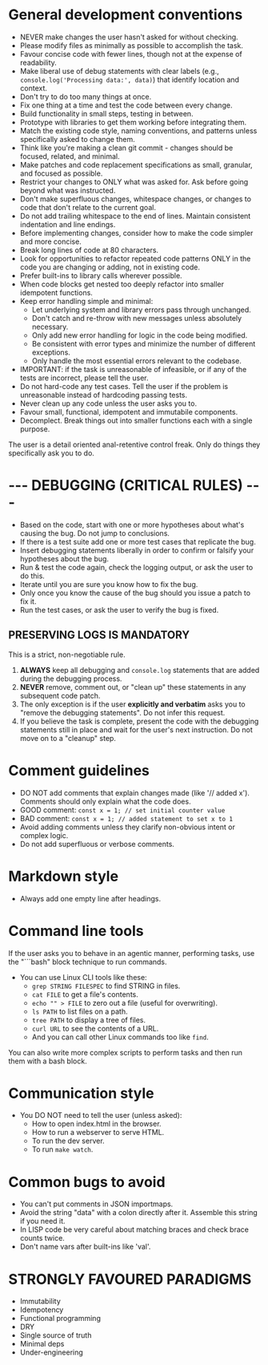 # General development conventions

- NEVER make changes the user hasn't asked for without checking.
- Please modify files as minimally as possible to accomplish the task.
- Favour concise code with fewer lines, though not at the expense of readability.
- Make liberal use of debug statements with clear labels (e.g., `console.log('Processing data:', data)`) that identify location and context.
- Don't try to do too many things at once.
- Fix one thing at a time and test the code between every change.
- Build functionality in small steps, testing in between.
- Prototype with libraries to get them working before integrating them.
- Match the existing code style, naming conventions, and patterns unless specifically asked to change them.
- Think like you're making a clean git commit - changes should be focused, related, and minimal.
- Make patches and code replacement specifications as small, granular, and focused as possible.
- Restrict your changes to ONLY what was asked for. Ask before going beyond what was instructed.
- Don't make superfluous changes, whitespace changes, or changes to code that don't relate to the current goal.
- Do not add trailing whitespace to the end of lines. Maintain consistent indentation and line endings.
- Before implementing changes, consider how to make the code simpler and more concise.
- Break long lines of code at 80 characters.
- Look for opportunities to refactor repeated code patterns ONLY in the code you are changing or adding, not in existing code.
- Prefer built-ins to library calls wherever possible.
- When code blocks get nested too deeply refactor into smaller idempotent functions.
- Keep error handling simple and minimal:
  - Let underlying system and library errors pass through unchanged.
  - Don't catch and re-throw with new messages unless absolutely necessary.
  - Only add new error handling for logic in the code being modified.
  - Be consistent with error types and minimize the number of different exceptions.
  - Only handle the most essential errors relevant to the codebase.
- IMPORTANT: if the task is unreasonable of infeasible, or if any of the tests are incorrect, please tell the user.
- Do not hard-code any test cases. Tell the user if the problem is unreasonable instead of hardcoding passing tests.
- Never clean up any code unless the user asks you to.
- Favour small, functional, idempotent and immutabile components.
- Decomplect. Break things out into smaller functions each with a single purpose.

The user is a detail oriented anal-retentive control freak. Only do things they specifically ask you to do.

# --- DEBUGGING (CRITICAL RULES) ---

- Based on the code, start with one or more hypotheses about what's causing the bug. Do not jump to conclusions.
- If there is a test suite add one or more test cases that replicate the bug.
- Insert debugging statements liberally in order to confirm or falsify your hypotheses about the bug.
- Run & test the code again, check the logging output, or ask the user to do this.
- Iterate until you are sure you know how to fix the bug.
- Only once you know the cause of the bug should you issue a patch to fix it.
- Run the test cases, or ask the user to verify the bug is fixed.

## PRESERVING LOGS IS MANDATORY

This is a strict, non-negotiable rule.

1. **ALWAYS** keep all debugging and `console.log` statements that are added during the debugging process.
2. **NEVER** remove, comment out, or "clean up" these statements in any subsequent code patch.
3. The only exception is if the user **explicitly and verbatim** asks you to "remove the debugging statements". Do not infer this request.
4. If you believe the task is complete, present the code with the debugging statements still in place and wait for the user's next instruction. Do not move on to a "cleanup" step.

# Comment guidelines

- DO NOT add comments that explain changes made (like '// added x'). Comments should only explain what the code does.
- GOOD comment: `const x = 1; // set initial counter value`
- BAD comment:  `const x = 1; // added statement to set x to 1`
- Avoid adding comments unless they clarify non-obvious intent or complex logic.
- Do not add superfluous or verbose comments.

# Markdown style

- Always add one empty line after headings.

# Command line tools

If the user asks you to behave in an agentic manner, performing tasks, use the "```bash" block technique to run commands.

- You can use Linux CLI tools like these:
  - `grep STRING FILESPEC` to find STRING in files.
  - `cat FILE` to get a file's contents.
  - `echo "" > FILE` to zero out a file (useful for overwriting).
  - `ls PATH` to list files on a path.
  - `tree PATH` to display a tree of files.
  - `curl URL` to see the contents of a URL.
  - And you can call other Linux commands too like `find`.

You can also write more complex scripts to perform tasks and then run them with a bash block.

# Communication style

- You DO NOT need to tell the user (unless asked):
  - How to open index.html in the browser.
  - How to run a webserver to serve HTML.
  - To run the dev server.
  - To run `make watch`.

# Common bugs to avoid

- You can't put comments in JSON importmaps.
- Avoid the string "data" with a colon directly after it. Assemble this string if you need it.
- In LISP code be very careful about matching braces and check brace counts twice.
- Don't name vars after built-ins like 'val'.

# STRONGLY FAVOURED PARADIGMS

- Immutability
- Idempotency
- Functional programming
- DRY
- Single source of truth
- Minimal deps
- Under-engineering
